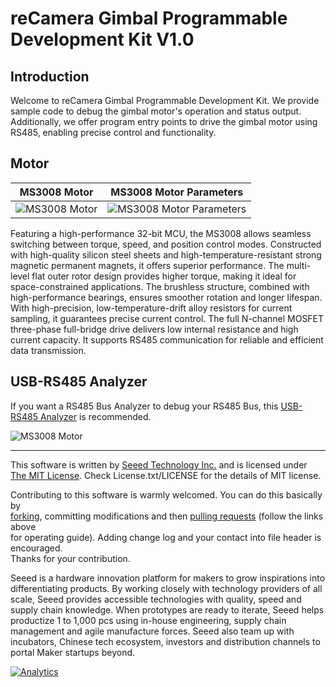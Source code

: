 # reCamera Gimbal Programmable Development Kit V1.0

## Introduction

Welcome to reCamera Gimbal Programmable Development Kit. We provide sample code to debug the gimbal motor's operation and status output. Additionally, we offer program entry points to drive the gimbal motor using RS485, enabling precise control and functionality.

## Motor

MS3008 Motor          |  MS3008 Motor Parameters
:-------------------------:|:-------------------------:
![MS3008 Motor](https://raw.githubusercontent.com/AllenKon/Seeed_Motor_RS485/main/MS_Motor/Pic/MS3008_Motor.jpg)  |  ![MS3008 Motor Parameters](https://raw.githubusercontent.com/AllenKon/Seeed_Motor_RS485/main/MS_Motor/Pic/MS3008_Parameters.png)

Featuring a high-performance 32-bit MCU, the MS3008 allows seamless switching between torque, speed, and position control modes. Constructed with high-quality silicon steel sheets and high-temperature-resistant strong magnetic permanent magnets, it offers superior performance. The multi-level flat outer rotor design provides higher torque, making it ideal for space-constrained applications. The brushless structure, combined with high-performance bearings, ensures smoother rotation and longer lifespan. With high-precision, low-temperature-drift alloy resistors for current sampling, it guarantees precise current control. The full N-channel MOSFET three-phase full-bridge drive delivers low internal resistance and high current capacity. It supports RS485 communication for reliable and efficient data transmission.

## USB-RS485 Analyzer

If you want a RS485 Bus Analyzer to debug your RS485 Bus, this [USB-RS485 Analyzer](https://www.seeedstudio.com/USB-TO-RS232--RS485--TTL-Industrial-Isolated-Converter-p-3231.html) is recommended.

![MS3008 Motor](https://media-cdn.seeedstudio.com/media/catalog/product/cache/bb49d3ec4ee05b6f018e93f896b8a25d/h/t/httpsstatics3.seeedstudio.comseeedfile2018-12bazaar1004130_usbtors232485ttl01.jpg)

----

This software is written by [Seeed Technology Inc.](http://www.seeed.cc) and is licensed under [The MIT License](http://opensource.org/licenses/mit-license.php). Check License.txt/LICENSE for the details of MIT license.<br>

Contributing to this software is warmly welcomed. You can do this basically by<br>
[forking](https://help.github.com/articles/fork-a-repo), committing modifications and then [pulling requests](https://help.github.com/articles/using-pull-requests) (follow the links above<br>
for operating guide). Adding change log and your contact into file header is encouraged.<br>
Thanks for your contribution.

Seeed is a hardware innovation platform for makers to grow inspirations into differentiating products. By working closely with technology providers of all scale, Seeed provides accessible technologies with quality, speed and supply chain knowledge. When prototypes are ready to iterate, Seeed helps productize 1 to 1,000 pcs using in-house engineering, supply chain management and agile manufacture forces. Seeed also team up with incubators, Chinese tech ecosystem, investors and distribution channels to portal Maker startups beyond.

[![Analytics](https://ga-beacon.appspot.com/UA-46589105-3/NFC_Tag_M24LR6E)](https://github.com/igrigorik/ga-beacon)
